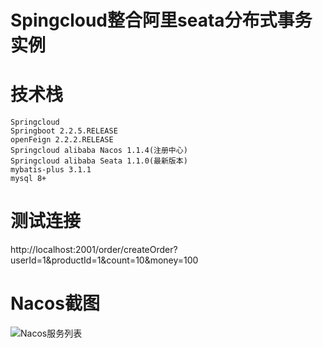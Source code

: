 # Spingcloud整合阿里seata分布式事务实例

# 技术栈
```
Springcloud
Springboot 2.2.5.RELEASE
openFeign 2.2.2.RELEASE
Springcloud alibaba Nacos 1.1.4(注册中心)
Springcloud alibaba Seata 1.1.0(最新版本)
mybatis-plus 3.1.1
mysql 8+
```
# 测试连接
http://localhost:2001/order/createOrder?userId=1&productId=1&count=10&money=100

# Nacos截图
![Nacos服务列表](https://github.com/wangdy0909/springcloud-seata/blob/master/imgs/nacos.png)

